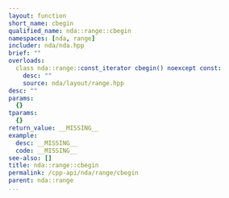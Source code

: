 ```yaml
---
layout: function
short_name: cbegin
qualified_name: nda::range::cbegin
namespaces: [nda, range]
includer: nda/nda.hpp
brief: ""
overloads:
  class nda::range::const_iterator cbegin() noexcept const:
    desc: ""
    source: nda/layout/range.hpp
desc: ""
params:
  {}
tparams:
  {}
return_value: __MISSING__
example:
  desc: __MISSING__
  code: __MISSING__
see-also: []
title: nda::range::cbegin
permalink: /cpp-api/nda/range/cbegin
parent: nda::range
...
```


